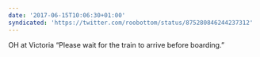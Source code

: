 ```yaml
---
date: '2017-06-15T10:06:30+01:00'
syndicated: 'https://twitter.com/roobottom/status/875280846244237312'
---
```

OH at Victoria “Please wait for the train to arrive before boarding.”
